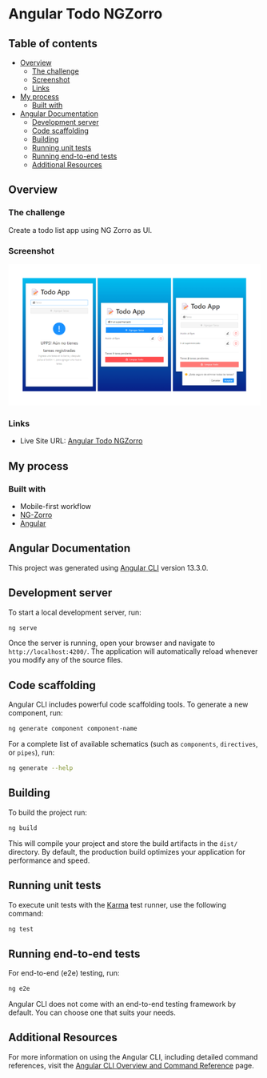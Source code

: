 # Angular Todo NGZorro

## Table of contents

- [Overview](#overview)
  - [The challenge](#the-challenge)
  - [Screenshot](#screenshot)
  - [Links](#links)
- [My process](#my-process)
  - [Built with](#built-with)
- [Angular Documentation](#angular-documentation)
  - [Development server](#development-server)
  - [Code scaffolding](#code-scaffolding)
  - [Building](#building)
  - [Running unit tests](#running-unit-tests)
  - [Running end-to-end tests](#running-end-to-end-tests)
  - [Additional Resources](#additional-resources)

## Overview

### The challenge

Create a todo list app using NG Zorro as UI.

### Screenshot

![](./src/assets/imgs/angular-todo-ngzorro.webp)

### Links

- Live Site URL: [Angular Todo NGZorro]()

## My process

### Built with

- Mobile-first workflow
- [NG-Zorro](https://ng.ant.design/version/13.4.x/docs/introduce/en)
- [Angular](https://v13.angular.io/docs)

## Angular Documentation

This project was generated using [Angular CLI](https://github.com/angular/angular-cli) version 13.3.0.

## Development server

To start a local development server, run:

```bash
ng serve
```

Once the server is running, open your browser and navigate to `http://localhost:4200/`. The application will automatically reload whenever you modify any of the source files.

## Code scaffolding

Angular CLI includes powerful code scaffolding tools. To generate a new component, run:

```bash
ng generate component component-name
```

For a complete list of available schematics (such as `components`, `directives`, or `pipes`), run:

```bash
ng generate --help
```

## Building

To build the project run:

```bash
ng build
```

This will compile your project and store the build artifacts in the `dist/` directory. By default, the production build optimizes your application for performance and speed.

## Running unit tests

To execute unit tests with the [Karma](https://karma-runner.github.io) test runner, use the following command:

```bash
ng test
```

## Running end-to-end tests

For end-to-end (e2e) testing, run:

```bash
ng e2e
```

Angular CLI does not come with an end-to-end testing framework by default. You can choose one that suits your needs.

## Additional Resources

For more information on using the Angular CLI, including detailed command references, visit the [Angular CLI Overview and Command Reference](https://angular.dev/tools/cli) page.
